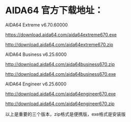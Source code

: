 
# AIDA64 官方下载地址：


AIDA64 Extreme v6.70.60000

https://download.aida64.com/aida64extreme670.exe

http://download.aida64.com/aida64extreme670.zip

AIDA64 Business v6.25.6000

http://download.aida64.com/aida64business670.zip

http://download.aida64.com/aida64business670.exe

AIDA64 Engineer v6.25.6000

http://download.aida64.com/aida64engineer670.exe

http://download.aida64.com/aida64engineer670.zip

以上是重要的三个版本，zip格式是便携版，exe格式是安装版
